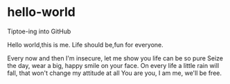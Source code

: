 # hello-world
Tiptoe-ing into GitHub

Hello world,this is me.
Life should be,fun for everyone.

Every now and then I'm insecure,
let me show you life can be so pure
Seize the day, wear a big, happy smile on your face.
On every life a little rain will fall,
that won't change my attitude at all
You are you, I am me, we'll be free.
